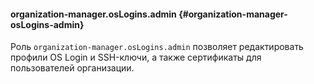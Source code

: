 #### organization-manager.osLogins.admin {#organization-manager-osLogins-admin}

Роль `organization-manager.osLogins.admin` позволяет редактировать профили OS Login и SSH-ключи, а также сертификаты для пользователей организации.